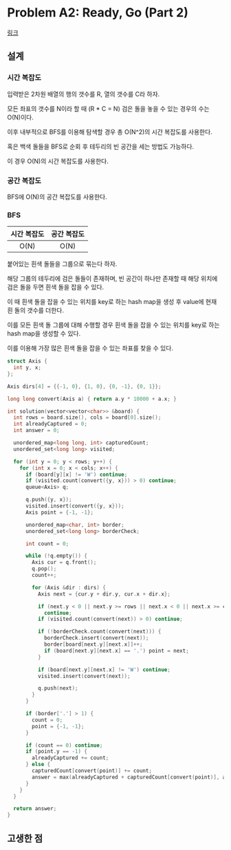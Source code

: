 # Problem A2: Ready, Go (Part 2)

[링크](https://www.facebook.com/codingcompetitions/hacker-cup/2023/round-2/problems/A2)

## 설계

### 시간 복잡도

입력받은 2차원 배열의 행의 갯수를 R, 열의 갯수를 C라 하자.

모든 좌표의 갯수를 N이라 할 때 (R \* C = N) 검은 돌을 놓을 수 있는 경우의 수는 O(N)이다.

이후 내부적으로 BFS를 이용해 탐색할 경우 총 O(N^2)의 시간 복잡도를 사용한다.

혹은 백색 돌들을 BFS로 순회 후 테두리의 빈 공간을 세는 방법도 가능하다.

이 경우 O(N)의 시간 복잡도를 사용한다.

### 공간 복잡도

BFS에 O(N)의 공간 복잡도를 사용한다.

### BFS

| 시간 복잡도 | 공간 복잡도 |
| :---------: | :---------: |
|    O(N)     |    O(N)     |

붙어있는 흰색 돌들을 그룹으로 묶는다 하자.

해당 그룹의 테두리에 검은 돌들이 존재하며, 빈 공간이 하나만 존재할 때 해당 위치에 검은 돌을 두면 흰색 돌을 잡을 수 있다.

이 때 흰색 돌을 잡을 수 있는 위치를 key로 하는 hash map을 생성 후 value에 현재 흰 돌의 갯수를 더한다.

이를 모든 흰색 돌 그룹에 대해 수행할 경우 흰색 돌을 잡을 수 있는 위치를 key로 하는 hash map을 생성할 수 있다.

이를 이용해 가장 많은 흰색 돌을 잡을 수 있는 좌표를 찾을 수 있다.

```cpp
struct Axis {
  int y, x;
};

Axis dirs[4] = {{-1, 0}, {1, 0}, {0, -1}, {0, 1}};

long long convert(Axis a) { return a.y * 10000 + a.x; }

int solution(vector<vector<char>> &board) {
  int rows = board.size(), cols = board[0].size();
  int alreadyCaptured = 0;
  int answer = 0;

  unordered_map<long long, int> capturedCount;
  unordered_set<long long> visited;

  for (int y = 0; y < rows; y++) {
    for (int x = 0; x < cols; x++) {
      if (board[y][x] != 'W') continue;
      if (visited.count(convert({y, x})) > 0) continue;
      queue<Axis> q;

      q.push({y, x});
      visited.insert(convert({y, x}));
      Axis point = {-1, -1};

      unordered_map<char, int> border;
      unordered_set<long long> borderCheck;

      int count = 0;

      while (!q.empty()) {
        Axis cur = q.front();
        q.pop();
        count++;

        for (Axis &dir : dirs) {
          Axis next = {cur.y + dir.y, cur.x + dir.x};

          if (next.y < 0 || next.y >= rows || next.x < 0 || next.x >= cols)
            continue;
          if (visited.count(convert(next)) > 0) continue;

          if (!borderCheck.count(convert(next))) {
            borderCheck.insert(convert(next));
            border[board[next.y][next.x]]++;
            if (board[next.y][next.x] == '.') point = next;
          }

          if (board[next.y][next.x] != 'W') continue;
          visited.insert(convert(next));

          q.push(next);
        }
      }

      if (border['.'] > 1) {
        count = 0;
        point = {-1, -1};
      }

      if (count == 0) continue;
      if (point.y == -1) {
        alreadyCaptured += count;
      } else {
        capturedCount[convert(point)] += count;
        answer = max(alreadyCaptured + capturedCount[convert(point)], answer);
      }
    }
  }

  return answer;
}
```

## 고생한 점
